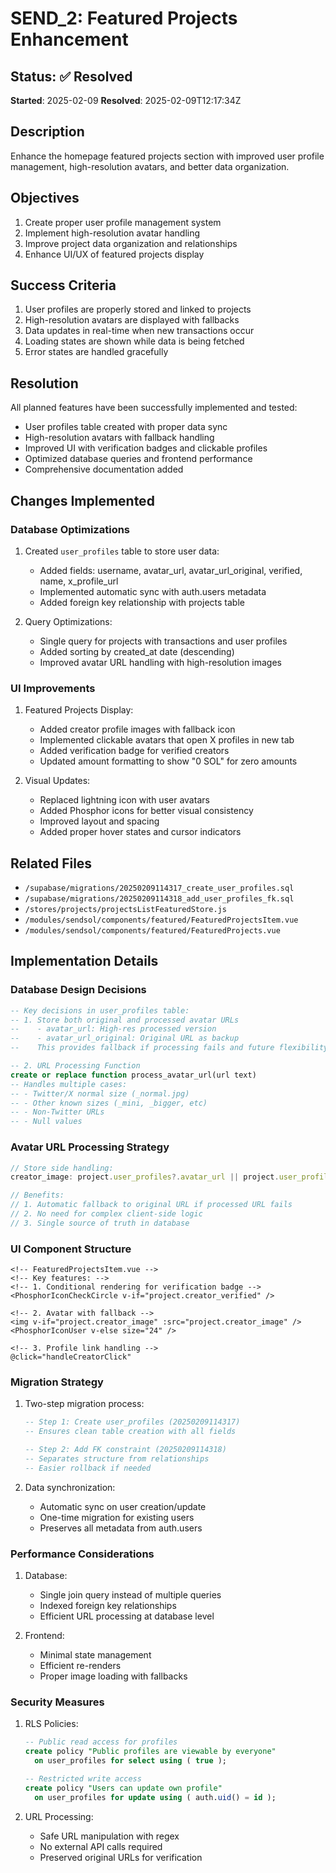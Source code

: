 # SEND_2: Featured Projects Enhancement

## Status: ✅ Resolved
**Started**: 2025-02-09
**Resolved**: 2025-02-09T12:17:34Z

## Description
Enhance the homepage featured projects section with improved user profile management, high-resolution avatars, and better data organization.

## Objectives
1. Create proper user profile management system
2. Implement high-resolution avatar handling
3. Improve project data organization and relationships
4. Enhance UI/UX of featured projects display

## Success Criteria
1. User profiles are properly stored and linked to projects
2. High-resolution avatars are displayed with fallbacks
3. Data updates in real-time when new transactions occur
4. Loading states are shown while data is being fetched
5. Error states are handled gracefully

## Resolution
All planned features have been successfully implemented and tested:
- User profiles table created with proper data sync
- High-resolution avatars with fallback handling
- Improved UI with verification badges and clickable profiles
- Optimized database queries and frontend performance
- Comprehensive documentation added

## Changes Implemented

### Database Optimizations
1. Created `user_profiles` table to store user data:
   - Added fields: username, avatar_url, avatar_url_original, verified, name, x_profile_url
   - Implemented automatic sync with auth.users metadata
   - Added foreign key relationship with projects table

2. Query Optimizations:
   - Single query for projects with transactions and user profiles
   - Added sorting by created_at date (descending)
   - Improved avatar URL handling with high-resolution images

### UI Improvements
1. Featured Projects Display:
   - Added creator profile images with fallback icon
   - Implemented clickable avatars that open X profiles in new tab
   - Added verification badge for verified creators
   - Updated amount formatting to show "0 SOL" for zero amounts

2. Visual Updates:
   - Replaced lightning icon with user avatars
   - Added Phosphor icons for better visual consistency
   - Improved layout and spacing
   - Added proper hover states and cursor indicators

## Related Files
- `/supabase/migrations/20250209114317_create_user_profiles.sql`
- `/supabase/migrations/20250209114318_add_user_profiles_fk.sql`
- `/stores/projects/projectsListFeaturedStore.js`
- `/modules/sendsol/components/featured/FeaturedProjectsItem.vue`
- `/modules/sendsol/components/featured/FeaturedProjects.vue`

## Implementation Details

### Database Design Decisions
```sql
-- Key decisions in user_profiles table:
-- 1. Store both original and processed avatar URLs
--    - avatar_url: High-res processed version
--    - avatar_url_original: Original URL as backup
--    This provides fallback if processing fails and future flexibility

-- 2. URL Processing Function
create or replace function process_avatar_url(url text)
-- Handles multiple cases:
-- - Twitter/X normal size (_normal.jpg)
-- - Other known sizes (_mini, _bigger, etc)
-- - Non-Twitter URLs
-- - Null values
```

### Avatar URL Processing Strategy
```javascript
// Store side handling:
creator_image: project.user_profiles?.avatar_url || project.user_profiles?.avatar_url_original

// Benefits:
// 1. Automatic fallback to original URL if processed URL fails
// 2. No need for complex client-side logic
// 3. Single source of truth in database
```

### UI Component Structure
```vue
<!-- FeaturedProjectsItem.vue -->
<!-- Key features: -->
<!-- 1. Conditional rendering for verification badge -->
<PhosphorIconCheckCircle v-if="project.creator_verified" />

<!-- 2. Avatar with fallback -->
<img v-if="project.creator_image" :src="project.creator_image" />
<PhosphorIconUser v-else size="24" />

<!-- 3. Profile link handling -->
@click="handleCreatorClick"
```

### Migration Strategy
1. Two-step migration process:
   ```sql
   -- Step 1: Create user_profiles (20250209114317)
   -- Ensures clean table creation with all fields
   
   -- Step 2: Add FK constraint (20250209114318)
   -- Separates structure from relationships
   -- Easier rollback if needed
   ```

2. Data synchronization:
   - Automatic sync on user creation/update
   - One-time migration for existing users
   - Preserves all metadata from auth.users

### Performance Considerations
1. Database:
   - Single join query instead of multiple queries
   - Indexed foreign key relationships
   - Efficient URL processing at database level

2. Frontend:
   - Minimal state management
   - Efficient re-renders
   - Proper image loading with fallbacks

### Security Measures
1. RLS Policies:
   ```sql
   -- Public read access for profiles
   create policy "Public profiles are viewable by everyone"
     on user_profiles for select using ( true );
   
   -- Restricted write access
   create policy "Users can update own profile"
     on user_profiles for update using ( auth.uid() = id );
   ```

2. URL Processing:
   - Safe URL manipulation with regex
   - No external API calls required
   - Preserved original URLs for verification
